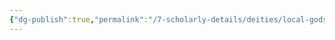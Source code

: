 ```yaml
---
{"dg-publish":true,"permalink":"/7-scholarly-details/deities/local-gods/lucio/","noteIcon":""}
---
```


